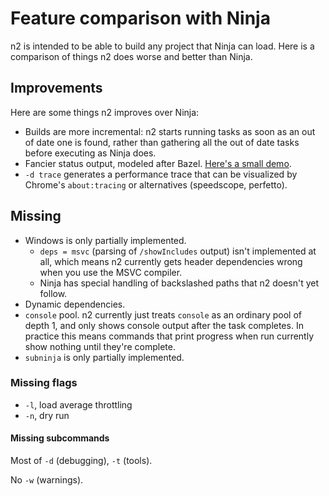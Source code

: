 # Feature comparison with Ninja

n2 is intended to be able to build any project that Ninja can load. Here is a
comparison of things n2 does worse and better than Ninja.

## Improvements

Here are some things n2 improves over Ninja:

- Builds are more incremental: n2 starts running tasks as soon as an out of date
  one is found, rather than gathering all the out of date tasks before executing
  as Ninja does.
- Fancier status output, modeled after Bazel.
  [Here's a small demo](https://asciinema.org/a/F2E7a6nX4feoSSWVI4oFAm21T).
- `-d trace` generates a performance trace that can be visualized by Chrome's
  `about:tracing` or alternatives (speedscope, perfetto).

## Missing

- Windows is only partially implemented.
  - `deps = msvc` (parsing of `/showIncludes` output) isn't implemented at all,
    which means n2 currently gets header dependencies wrong when you use the
    MSVC compiler.
  - Ninja has special handling of backslashed paths that n2 doesn't yet follow.
- Dynamic dependencies.
- `console` pool. n2 currently just treats `console` as an ordinary pool of
  depth 1, and only shows console output after the task completes. In practice
  this means commands that print progress when run currently show nothing until
  they're complete.
- `subninja` is only partially implemented.

### Missing flags

- `-l`, load average throttling
- `-n`, dry run

#### Missing subcommands

Most of `-d` (debugging), `-t` (tools).

No `-w` (warnings).
